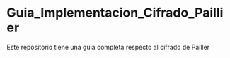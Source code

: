 # Guia_Implementacion_Cifrado_Paillier
Este repositorio tiene una guia completa respecto al cifrado de Pailler
